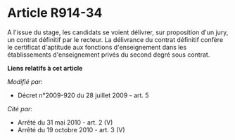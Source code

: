 # Article R914-34

A l'issue du stage, les candidats se voient délivrer, sur proposition d'un jury, un contrat définitif par le recteur. La
délivrance du contrat définitif confère le certificat d'aptitude aux fonctions d'enseignement dans les établissements
d'enseignement privés du second degré sous contrat.

**Liens relatifs à cet article**

_Modifié par_:

  - Décret n°2009-920 du 28 juillet 2009 - art. 5

_Cité par_:

  - Arrêté du 31 mai 2010 - art. 2 (V)
  - Arrêté du 19 octobre 2010 - art. 3 (V)
